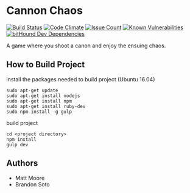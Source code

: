 # Cannon Chaos

[![Build Status](https://travis-ci.org/BrandonSoto/Cannon_Game.svg?branch=master)](https://travis-ci.org/BrandonSoto/Cannon_Game) [![Code Climate](https://codeclimate.com/github/BrandonSoto/Cannon_Game/badges/gpa.svg)](https://codeclimate.com/github/BrandonSoto/Cannon_Game) [![Issue Count](https://codeclimate.com/github/BrandonSoto/Cannon_Game/badges/issue_count.svg)](https://codeclimate.com/github/BrandonSoto/Cannon_Game) [![Known Vulnerabilities](https://snyk.io/test/github/brandonsoto/cannon_game/badge.svg)](https://snyk.io/test/github/brandonsoto/cannon_game) [![bitHound Dev Dependencies](https://www.bithound.io/github/BrandonSoto/Cannon_Game/badges/devDependencies.svg)](https://www.bithound.io/github/BrandonSoto/Cannon_Game/master/dependencies/npm)


A game where you shoot a canon and enjoy the ensuing chaos.

## How to Build Project

install the packages needed to build project (Ubuntu 16.04)
```
sudo apt-get update
sudo apt-get install nodejs
sudo apt-get install npm
sudo apt-get install ruby-dev
sudo npm install -g gulp
```
build project
```
cd <project directory>
npm install
gulp dev
```


## Authors
- Matt Moore
- Brandon Soto
